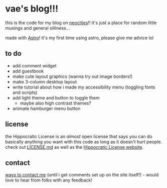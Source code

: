# vae's blog!!!

this is the code for my blog on [neocities](https://entropically.neocities.org/)!! it's just a place for random little musings and general silliness...

made with [Astro](https://astro.build/)! it's my first time using astro, please give me advice lol

## to do
- add comment widget
- add guestbook
- make cute layout graphics (wanna try out image borders!)
- make 3-column desktop layout
- write tutorial about how i made my accessibility menu (toggling fonts and scripts)
- add light theme and button to toggle them
  - maybe also high contrast themes?
- animate hamburger menu button

## license
the Hippocratic License is an *almost* open license that says you can do basically anything you want with this code as long as it doesn't hurt people. check out [LICENSE.md](LICENSE.md) as well as the [Hippocratic License website](https://firstdonoharm.dev/).

## contact
[ways to contact me](https://caesium.carrd.co/) (until i get comments set up on the site itself!) - would love to hear from folks with any feedback!